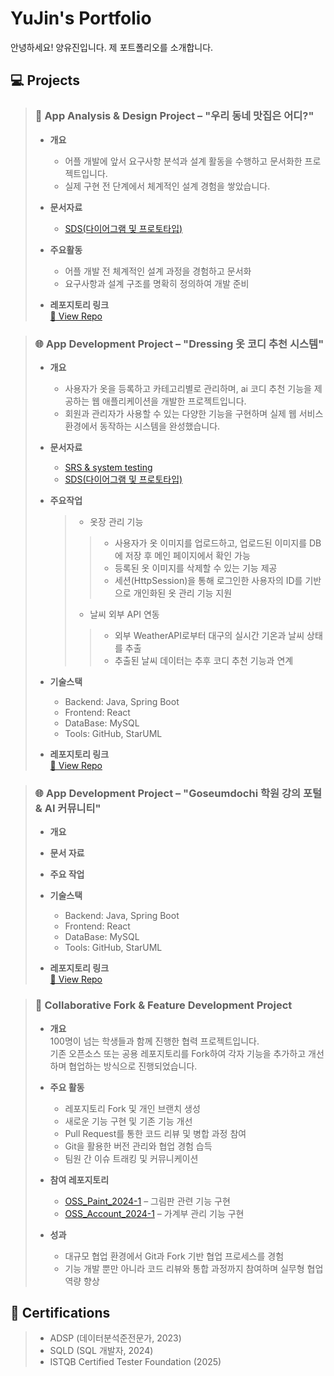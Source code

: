 # YuJin's Portfolio  
안녕하세요! 양유진입니다. 제 포트폴리오를 소개합니다.
<br>

## 💻 Projects 

> ### 📱 App Analysis & Design Project – "우리 동네 맛집은 어디?"
>
> - **개요**  
>   - 어플 개발에 앞서 요구사항 분석과 설계 활동을 수행하고 문서화한 프로젝트입니다.  
>   - 실제 구현 전 단계에서 체계적인 설계 경험을 쌓았습니다.
>
> - **문서자료**  
>   - [SDS(다이어그램 및 프로토타입)](https://github.com/yujin1875/SW_project1/tree/main/Final%20Report)
>
> - **주요활동**  
>   - 어플 개발 전 체계적인 설계 과정을 경험하고 문서화  
>   - 요구사항과 설계 구조를 명확히 정의하여 개발 준비
>
> - **레포지토리 링크**  
>   [🔗 View Repo](https://github.com/yujin1875/SW_project1)

> ### 🌐 App Development Project – "Dressing 옷 코디 추천 시스템"
> 
> - **개요**  
>   - 사용자가 옷을 등록하고 카테고리별로 관리하며, ai 코디 추천 기능을 제공하는 웹 애플리케이션을 개발한 프로젝트입니다.  
>   - 회원과 관리자가 사용할 수 있는 다양한 기능을 구현하며 실제 웹 서비스 환경에서 동작하는 시스템을 완성했습니다.  
>   
> - **문서자료**  
>   - [SRS & system testing](https://github.com/yujin1875/SE-Dressing/blob/main/Documents/%5BSE%5D%20%EA%B3%BC%EC%A0%9C1%20-%20SRS.pdf)
>   - [SDS(다이어그램 및 프로토타입)](https://github.com/yujin1875/SE-Dressing/blob/main/Documents/2.%20%5BSE%5D%20SDS.pdf)
>
> - **주요작업**  
>   > - 옷장 관리 기능
>   >  > - 사용자가 옷 이미지를 업로드하고, 업로드된 이미지를 DB에 저장 후 메인 페이지에서 확인 가능
>   >  > - 등록된 옷 이미지를 삭제할 수 있는 기능 제공
>   >  > - 세션(HttpSession)을 통해 로그인한 사용자의 ID를 기반으로 개인화된 옷 관리 기능 지원
>   > - 날씨 외부 API 연동
>   >  > - 외부 WeatherAPI로부터 대구의 실시간 기온과 날씨 상태를 추출
>   >  > - 추출된 날씨 데이터는 추후 코디 추천 기능과 연계
>   
> - **기술스택**
>   - Backend: Java, Spring Boot
>   - Frontend: React
>   - DataBase: MySQL
>   - Tools: GitHub, StarUML
> 
> - **레포지토리 링크**  
>   [🔗 View Repo](https://github.com/yujin1875/SE-Dressing)

> ### 🌐 App Development Project – "Goseumdochi 학원 강의 포털 & AI 커뮤니티"
> - **개요**  
>
> - **문서 자료**
>   
> - **주요 작업**
>   
> - **기술스택**
>   - Backend: Java, Spring Boot
>   - Frontend: React
>   - DataBase: MySQL
>   - Tools: GitHub, StarUML
>     
> - **레포지토리 링크**  
>   [🔗 View Repo](https://github.com/yujin1875/Goseumdochi-official)

> ### 👥 Collaborative Fork & Feature Development Project
>
> - **개요**  
>   100명이 넘는 학생들과 함께 진행한 협력 프로젝트입니다.  
>   기존 오픈소스 또는 공용 레포지토리를 Fork하여 각자 기능을 추가하고 개선하며 협업하는 방식으로 진행되었습니다.
>
> - **주요 활동**  
>   - 레포지토리 Fork 및 개인 브랜치 생성  
>   - 새로운 기능 구현 및 기존 기능 개선  
>   - Pull Request를 통한 코드 리뷰 및 병합 과정 참여  
>   - Git을 활용한 버전 관리와 협업 경험 습득  
>   - 팀원 간 이슈 트래킹 및 커뮤니케이션
>
> - **참여 레포지토리**  
>   - [OSS_Paint_2024-1](https://github.com/yujin1875/OSS_Paint_2024-1) – 그림판 관련 기능 구현  
>   - [OSS_Account_2024-1](https://github.com/yujin1875/OSS_Account_2024-1) – 가계부 관리 기능 구현
>
> - **성과**  
>   - 대규모 협업 환경에서 Git과 Fork 기반 협업 프로세스를 경험  
>   - 기능 개발 뿐만 아니라 코드 리뷰와 통합 과정까지 참여하며 실무형 협업 역량 향상

## 📜 Certifications
> - ADSP (데이터분석준전문가, 2023)  
> - SQLD (SQL 개발자, 2024)  
> - ISTQB Certified Tester Foundation (2025)
